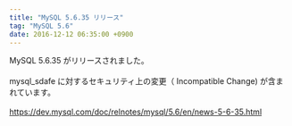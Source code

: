 ```yaml
---
title: "MySQL 5.6.35 リリース"
tag: "MySQL 5.6"
date: 2016-12-12 06:35:00 +0900
---
```


MySQL 5.6.35 がリリースされました。<br>
<br>
mysql_sdafe に対するセキュリティ上の変更（ Incompatible Change) が含まれています。<br>
<br>
https://dev.mysql.com/doc/relnotes/mysql/5.6/en/news-5-6-35.html<br>
<br>
